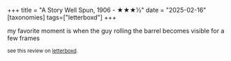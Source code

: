 +++
title = "A Story Well Spun, 1906 - ★★★½"
date = "2025-02-16"
[taxonomies]
tags=["letterboxd"]
+++

my favorite moment is when the guy rolling the barrel becomes visible for a few frames

<small>see this review on <a href="https://letterboxd.com/nonmodernist/film/a-story-well-spun/">letterboxd</a>.</small>